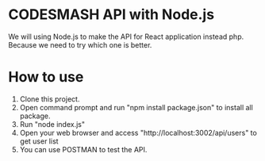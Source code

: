 # CODESMASH API with Node.js
We will using Node.js to make the API for React application instead php.
Because we need to try which one is better.

# How to use
1. Clone this project.
2. Open command prompt and run "npm install package.json" to install all package.
3. Run "node index.js"
4. Open your web browser and access "http://localhost:3002/api/users" to get user list
5. You can use POSTMAN to test the API.
